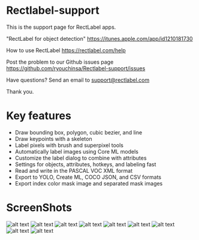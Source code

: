 # Rectlabel-support
This is the support page for RectLabel apps.

"RectLabel for object detection"
https://itunes.apple.com/app/id1210181730

How to use RectLabel
https://rectlabel.com/help

Post the problem to our Github issues page
https://github.com/ryouchinsa/Rectlabel-support/issues

Have questions? Send an email to support@rectlabel.com

Thank you.

# Key features
- Draw bounding box, polygon, cubic bezier, and line
- Draw keypoints with a skeleton
- Label pixels with brush and superpixel tools
- Automatically label images using Core ML models
- Customize the label dialog to combine with attributes
- Settings for objects, attributes, hotkeys, and labeling fast
- Read and write in the PASCAL VOC XML format
- Export to YOLO, Create ML, COCO JSON, and CSV formats
- Export index color mask image and separated mask images

# ScreenShots
![alt text](https://static.rectlabel.com/waysify_app/img/draw.jpg)
![alt text](https://static.rectlabel.com/waysify_app/img/edit_points.jpg?)
![alt text](https://static.rectlabel.com/waysify_app/img/mask.jpg)
![alt text](https://static.rectlabel.com/waysify_app/img/keypoints.jpg?)
![alt text](https://static.rectlabel.com/waysify_app/img/brush.jpg??)
![alt text](https://static.rectlabel.com/waysify_app/img/superpixel.jpg?)
![alt text](https://static.rectlabel.com/waysify_app/img/coreml.jpg)
![alt text](https://static.rectlabel.com/waysify_app/img/dialog.jpg)
![alt text](https://static.rectlabel.com/waysify_app/img/objects.jpg)
